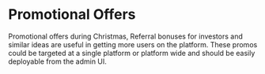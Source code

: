 # Promotional Offers

Promotional offers during Christmas, Referral bonuses for investors and similar ideas are useful in getting more users on the platform. These promos could be targeted at a single platform or platform wide and should be easily deployable from the admin UI.

